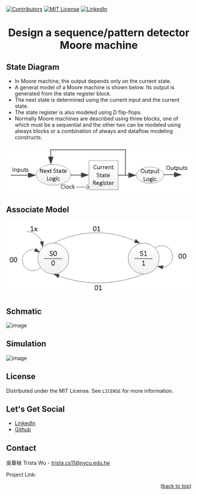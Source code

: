 <a name="readme-top"></a>
<!-- PROJECT SHIELDS -->
[![Contributors][contributors-shield]]()
[![MIT License][license-shield]][license-url]
[![LinkedIn][linkedin-shield]][linkedin-url]

<!-- PROJECT Name --> 
<h1 align="center">Design a sequence/pattern detector Moore machine</h1>

<!--  State Diagram -->
## State Diagram
* In Moore machine, the output depends only on the current state.
* A general model of a Moore machine is shown below. Its output is generated from the state register block.
* The next state is determined using the current input and the current state.
* The state register is also modeled using D flip-flops.
* Normally Moore machines are described using three blocks, one of which must be a sequential and the other two can be modeled using always blocks or a combination of always and dataflow modeling constructs. 

![image](https://github.com/trista-csee/Parity_Checker_Moore_Machine/blob/main/three%20blocks%20Moore%20machine.png)

<!--  Associate Model -->
## Associate Model
![image](https://github.com/trista-csee/Parity_Checker_Moore_Machine/blob/main/state%20diagram.png)

<!-- Schmatic -->
## Schmatic
![image]()

<!-- Simulation -->
## Simulation
![image]()

<!-- LICENSE -->
## License
Distributed under the MIT License. See `LICENSE` for more information.

<!-- LET'S GET SOCIAL -->
## Let's Get Social
* [LinkedIn](https://www.linkedin.com/in/hua-chen-wu-363252241/)
* [Github](https://github.com/trista-csee)

<!-- CONTACT -->
## Contact
吳華楨 Trista Wu - trista.cs11@nycu.edu.tw

Project Link: []()

<p align="right">(<a href="#readme-top">back to top</a>)</p>

<!-- MARKDOWN LINKS & IMAGES -->
[contributors-shield]: https://img.shields.io/badge/contributors-1-orange.svg?style=flat-square
[license-shield]: https://img.shields.io/badge/license-MIT-blue.svg?style=flat-square
[license-url]: https://choosealicense.com/licenses/mit
[linkedin-shield]: https://img.shields.io/badge/-LinkedIn-black.svg?style=flat-square&logo=linkedin&colorB=555
[linkedin-url]: https://www.linkedin.com/in/hua-chen-wu-363252241/
[product-screenshot]: ./images/projects/portfolio.jpg

